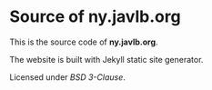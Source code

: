 # Source of ny.javlb.org

This is the source code of **ny.javlb.org**.

The website is built with Jekyll static site generator.

Licensed under _BSD 3-Clause_.
